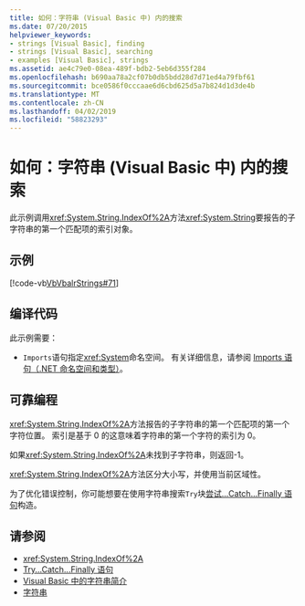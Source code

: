 ```yaml
---
title: 如何：字符串 (Visual Basic 中) 内的搜索
ms.date: 07/20/2015
helpviewer_keywords:
- strings [Visual Basic], finding
- strings [Visual Basic], searching
- examples [Visual Basic], strings
ms.assetid: ae4c79e0-08ea-489f-bdb2-5eb6d355f284
ms.openlocfilehash: b690aa78a2cf07b0db5bdd28d7d71ed4a79fbf61
ms.sourcegitcommit: bce0586f0cccaae6d6cbd625d5a7b824d1d3de4b
ms.translationtype: MT
ms.contentlocale: zh-CN
ms.lasthandoff: 04/02/2019
ms.locfileid: "58823293"
---
```

# <a name="how-to-search-within-a-string-visual-basic"></a>如何：字符串 (Visual Basic 中) 内的搜索
此示例调用<xref:System.String.IndexOf%2A>方法<xref:System.String>要报告的子字符串的第一个匹配项的索引对象。  
  
## <a name="example"></a>示例  
 [!code-vb[VbVbalrStrings#71](~/samples/snippets/visualbasic/VS_Snippets_VBCSharp/VbVbalrStrings/VB/Class2.vb#71)]  
  
## <a name="compiling-the-code"></a>编译代码  
 此示例需要：  
  
-   `Imports`语句指定<xref:System>命名空间。 有关详细信息，请参阅 [Imports 语句（.NET 命名空间和类型）](../../../../visual-basic/language-reference/statements/imports-statement-net-namespace-and-type.md)。  
  
## <a name="robust-programming"></a>可靠编程  
 <xref:System.String.IndexOf%2A>方法报告的子字符串的第一个匹配项的第一个字符位置。 索引是基于 0 的这意味着字符串的第一个字符的索引为 0。  
  
 如果<xref:System.String.IndexOf%2A>未找到子字符串，则返回-1。  
  
 <xref:System.String.IndexOf%2A>方法区分大小写，并使用当前区域性。  
  
 为了优化错误控制，你可能想要在使用字符串搜索`Try`块[尝试...Catch...Finally 语句](../../../../visual-basic/language-reference/statements/try-catch-finally-statement.md)构造。  
  
## <a name="see-also"></a>请参阅

- <xref:System.String.IndexOf%2A>
- [Try...Catch...Finally 语句](../../../../visual-basic/language-reference/statements/try-catch-finally-statement.md)
- [Visual Basic 中的字符串简介](../../../../visual-basic/programming-guide/language-features/strings/introduction-to-strings.md)
- [字符串](../../../../visual-basic/programming-guide/language-features/strings/index.md)
